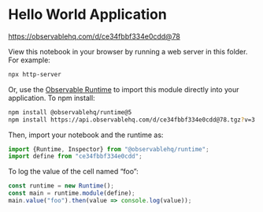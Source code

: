 # Hello World Application

https://observablehq.com/d/ce34fbbf334e0cdd@78

View this notebook in your browser by running a web server in this folder. For
example:

~~~sh
npx http-server
~~~

Or, use the [Observable Runtime](https://github.com/observablehq/runtime) to
import this module directly into your application. To npm install:

~~~sh
npm install @observablehq/runtime@5
npm install https://api.observablehq.com/d/ce34fbbf334e0cdd@78.tgz?v=3
~~~

Then, import your notebook and the runtime as:

~~~js
import {Runtime, Inspector} from "@observablehq/runtime";
import define from "ce34fbbf334e0cdd";
~~~

To log the value of the cell named “foo”:

~~~js
const runtime = new Runtime();
const main = runtime.module(define);
main.value("foo").then(value => console.log(value));
~~~
